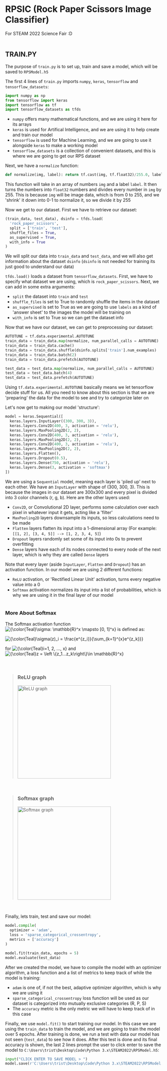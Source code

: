 # RPSIC (Rock Paper Scissors Image Classifier)
For STEAM 2022 Science Fair :D
<br><br>
## TRAIN.PY

The purpose of `train.py` is to set up, train and save a model, which will be saved to ```RPSModel.h5```

The first 4 lines of `train.py` imports `numpy`, `keras`, `tensorflow` and `tensorflow_datasets`:
```python
import numpy as np
from tensorflow import keras
import tensorflow as tf
import tensorflow_datasets as tfds
```
- `numpy` offers many mathematical functions, and we are using it here for its arrays
- `keras` is used for Artifical Intelligence, and we are using it to help create and train our model
- `tensorflow` is used for Machine Learning, and we are going to use it alongside `keras` to make a working model
- `tensorflow_datasets` is a collection of convenient datasets, and this is where we are going to get our RPS dataset

Next, we have a `normalize` function:
```python
def normalize(img, label): return tf.cast(img, tf.float32)/255.0, label
```
This function will take in an array of numbers `img` and a label `label`. It then turns the numbers into `float32` numbers and divides every number in `img` by 255. This is because `img` will be image data, which is from 0 to 255, and we 'shrink' it down into 0-1 to normalize it, so we divide it by 255

Now we get to our dataset. First we have to retrieve our dataset:
```python
(train_data, test_data), dsinfo = tfds.load(
  'rock_paper_scissors',
  split = ['train', 'test'],
  shuffle_files = True,
  as_supervised = True,
  with_info = True
)
```
We will split our data into `train_data` and `test_data`, and we will also get information about the dataset `dsinfo` (`dsinfo` is not needed for training its just good to understand our data)

`tfds.load()` loads a dataset from `tensorflow_datasets`. First, we have to specify what dataset we are using, which is `rock_paper_scissors`. Next, we can add in some extra arguments:
- `split` the dataset into `train` and `test`
- `shuffle_files` is set to True to randomly shuffle the items in the dataset
- `as_supervised` is set to True as we are going to use `labels` as a kind of 'answer sheet' to the images the model will be training on
- `with_info` is set to True so we can get the dataset info

Now that we have our dataset, we can get to preprocessing our dataset:
```python
AUTOTUNE = tf.data.experimental.AUTOTUNE
train_data = train_data.map(normalize, num_parallel_calls = AUTOTUNE)
train_data = train_data.cache()
train_data = train_data.shuffle(dsinfo.splits['train'].num_examples)
train_data = train_data.batch(2)
train_data = train_data.prefetch(AUTOTUNE)

test_data = test_data.map(normalize, num_parallel_calls = AUTOTUNE)
test_data = test_data.batch(4)
test_data = test_data.prefetch(AUTOTUNE)
```
Using `tf.data.experimental.AUTOTUNE` basically means we let tensorflow decide stuff for us. All you need to know about this section is that we are 'preparing' the data for the model to see and try to categorize later on

Let's now get to making our model 'structure':
```python
model = keras.Sequential([
  keras.layers.InputLayer((300, 300, 3)),
  keras.layers.Conv2D(400, 3, activation = 'relu'),
  keras.layers.MaxPooling2D(2, 2),
  keras.layers.Conv2D(400, 3, activation = 'relu'),
  keras.layers.MaxPooling2D(2, 2),
  keras.layers.Conv2D(400, 3, activation = 'relu'),
  keras.layers.MaxPooling2D(2, 2),
  keras.layers.Flatten(),
  keras.layers.Dropout(0.5),
  keras.layers.Dense(750, activation = 'relu'),
  keras.layers.Dense(3, activation = 'softmax')
])
```
We are using a `Sequential` model, meaning each layer is 'piled up' next to each other. We have an `InputLayer` with shape of (300, 300, 3). This is because the images in our dataset are 300x300 and every pixel is divided into 3 color channels (r, g, b). Here are the other layers used:
- `Conv2D`, or Convolutional 2D layer, performs some calculation over each pixel in whatever input it gets, acting like a 'filter'
- `MaxPooling2D` layers downsample its inputs, so less calculations need to be made
- `Flatten` layers flatten its input into a 1-dimensional array (For example: ```[[1, 2], [3, 4, 5]] --> [1, 2, 3, 4, 5]```)
- `Dropout` layers randomly set some of its input into 0s to prevent overfitting
- `Dense` layers have each of its nodes connected to every node of the next layer, which is why they are called `Dense` layers

Note that every layer (aside `InputLayer`, `Flatten` and `Dropout`) has an activation function. In our model we are using 2 different functions:
- `ReLU` activation, or 'Rectified Linear Unit' activation, turns every negative value into a 0
- `Softmax` activation normalizes its input into a list of probabilities, which is why we are using it in the final layer of our model<br><br>

### **More About Softmax**

The Softmax activation function <img src="https://latex.codecogs.com/gif.latex?\dpi{120}&space;{\color{Teal}\sigma:&space;\mathbb{R}^x&space;\mapsto&space;[0,&space;1]^x}" title="{\color{Teal}\sigma: \mathbb{R}^x \mapsto [0, 1]^x}" /> is defined as:

<img src="https://latex.codecogs.com/gif.latex?\dpi{150}&space;{\color{Teal}\sigma(z)_i&space;=&space;\frac{e^{z_i}}{\sum_{k=1}^{x}e^{z_k}}}" title="{\color{Teal}\sigma(z)_i = \frac{e^{z_i}}{\sum_{k=1}^{x}e^{z_k}}}" />

for <img src="https://latex.codecogs.com/gif.latex?\dpi{120}&space;{\color{Teal}i=1,&space;2,&space;...,&space;x}" title="{\color{Teal}i=1, 2, ..., x}" /> and <img src="https://latex.codecogs.com/gif.latex?\dpi{120}&space;{\color{Teal}z&space;=&space;\left&space;\{z_1...z_k\right\}\in&space;\mathbb{R}^x}" title="{\color{Teal}z = \left \{z_1...z_k\right\}\in \mathbb{R}^x}" />
<br><br><br>

> ### **ReLU graph**
> 
> <img src="https://www.researchgate.net/publication/341158371/figure/fig4/AS:887822487674882@1588684784520/Rectified-linear-unit-ReLU-activation-function.ppm" alt="ReLU graph" width="300">

<br>

> ### **Softmax graph**
> 
> <img src="https://www.kindpng.com/picc/m/454-4548627_softmax-activation-function-hd-png-download.png" alt="Softmax graph" width="300">

<br>

Finally, lets train, test and save our model:
```python
model.compile(
  optimizer = 'adam',
  loss = 'sparse_categorical_crossentropy',
  metrics = ['accuracy'] 
)

model.fit(train_data, epochs = 5)
model.evaluate(test_data)
```
After we created the model, we have to compile the model with an optimizer algorithm, a loss function and a list of metrics to keep track of while the model is training:
- `adam` is one of, if not the best, adaptive optimizer algorithm, which is why we are using it
- `sparse_categorical_crossentropy` loss function will be used as our dataset is categorized into mutually exclusive categories (R, P, S)
- The `accuracy` metric is the only metric we will have to keep track of in this case

Finally, we use `model.fit()` to start training our model. In this case we are using the `train_data` to train the model, and we are going to train the model over 5 epochs. After training is done, we run a test with data our model has not seen (`test_data`) to see how it does. After this test is done and its final accuracy is shown, the last 2 lines prompt the user to click enter to save the model to `C:\Users\trist\Desktop\Code\Python 3.x\STEAM2022\RPSModel.h5`:
```python
input("CLICK ENTER TO SAVE MODEL > ")
model.save(r'C:\Users\trist\Desktop\Code\Python 3.x\STEAM2022\RPSModel.h5')
```
